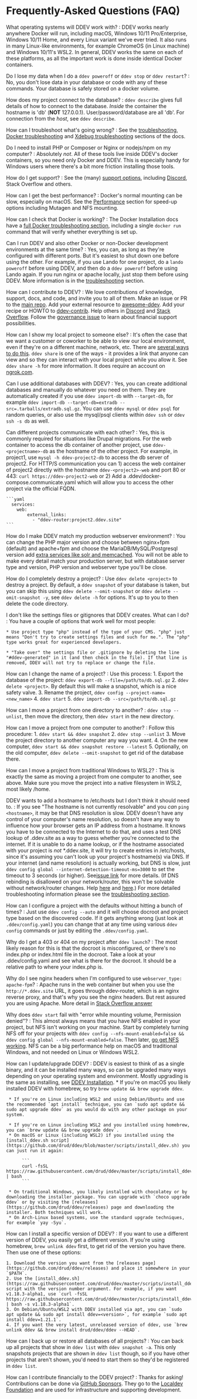 # Frequently-Asked Questions (FAQ)

What operating systems will DDEV work with?
: DDEV works nearly anywhere Docker will run, including macOS, Windows 10/11 Pro/Enterprise,  Windows 10/11 Home, and every Linux variant we've ever tried. It also runs in many Linux-like environments, for example ChromeOS (in Linux machine) and Windows 10/11's WSL2. In general, DDEV works the same on each of these platforms, as all the important work is done inside identical Docker containers.

Do I lose my data when I do a `ddev poweroff` or `ddev stop` or `ddev restart`?
: No, you don't lose data in your database or code with any of these commands. Your database is safely stored on a docker volume.

How does my project connect to the database?
: `ddev describe` gives full details of how to connect to the database. *Inside* the container the hostname is 'db' (**NOT** 127.0.0.1). User/password/database are all 'db'. For connection from the *host*, see `ddev describe`.

How can I troubleshoot what's going wrong?
: See the [troubleshooting](troubleshooting.md), [Docker troubleshooting](../install/docker-installation.md#testing-and-troubleshooting-your-docker-installation) and [Xdebug troubleshooting](../debugging-profiling/step-debugging.md#troubleshooting-xdebug) sections of the docs.

Do I need to install PHP or Composer or Nginx or nodejs/npm on my computer?
: Absolutely *not*. All of these tools live inside DDEV's docker containers, so you need only Docker and DDEV. This is especially handy for Windows users where there's a bit more friction installing those tools.

How do I get support?
: See the (many) [support options](../support.md), including [Discord](https://discord.gg/kDvSFBSZfs), Stack Overflow and others.

How can I get the best performance?
: Docker's normal mounting can be slow, especially on macOS. See the [Performance](../install/performance.md) section for speed-up options including Mutagen and NFS mounting.

How can I check that Docker is working?
: The Docker Installation docs have a [full Docker troubleshooting section](../install/docker-installation.md#troubleshooting), including a single `docker run` command that will verify whether everything is set up.

Can I run DDEV and also other Docker or non-Docker development environments at the same time?
: Yes, you can, as long as they're configured with different ports. But it's easiest to shut down one before using the other. For example, if you use Lando for one project, do a `lando poweroff` before using DDEV, and then do a `ddev poweroff` before using Lando again. If you run nginx or apache locally, just stop them before using DDEV. More information is in the [troubleshooting](troubleshooting.md) section.

How can I contribute to DDEV?
: We love contributions of knowledge, support, docs, and code, and invite you to all of them. Make an issue or PR to the [main repo](https://github.com/drud/ddev). Add your external resource to [awesome-ddev](https://github.com/drud/awesome-ddev). Add your recipe or HOWTO to [ddev-contrib](https://github.com/drud/ddev-contrib). Help others in [Discord](https://discord.gg/kDvSFBSZfs) and [Stack Overflow](https://stackoverflow.com/tags/ddev). Follow the [governance issue](https://github.com/drud/ddev/issues/3268) to learn about financial support possibilities.

How can I show my local project to someone else?
: It's often the case that we want a customer or coworker to be able to view our local environment, even if they're on a different machine, network, etc. There are [several ways to do this](../topics/sharing.md). `ddev share` is one of the ways - it provides a link that anyone can view and so they can interact with your local project while you allow it. See `ddev share -h` for more information. It does require an account on [ngrok.com](https://ngrok.com).

Can I use additional databases with DDEV?
: Yes, you can create additional databases and manually do whatever you need on them. They are automatically created if you use `ddev import-db` with `--target-db`, for example `ddev import-db --target-db=extradb --src=.tarballs/extradb.sql.gz`. You can use `ddev mysql` or `ddev psql` for random queries, or also use the mysql/psql clients within `ddev ssh` or `ddev ssh -s db` as well.

<a name="projects-communicate-with-each-other"></a>
Can different projects communicate with each other?
: Yes, this is commonly required for situations like Drupal migrations. For the web container to access the db container of another project, use `ddev-<projectname>-db` as the hostname of the other project. For example, in project1, use `mysql -h ddev-project2-db` to access the db server of project2. For HTTP/S communication you can 1) access the web container of project2 directly with the hostname `ddev-<project2>-web` and port 80 or 443: `curl https://ddev-project2-web` or 2) Add a .ddev/docker-compose.communicate.yaml which will allow you to access the other project via the official FQDN.

    ```yaml
      services:
        web:
            external_links:
              - "ddev-router:project2.ddev.site"
    ```

How do I make DDEV match my production webserver environment?
: You can change the PHP major version and choose between nginx+fpm (default) and apache+fpm and choose the MariaDB/MySQL/Postgresql version add [extra services like solr and memcached](../extend/additional-services.md). You will not be able to make every detail match your production server, but with database server type and version, PHP version and webserver type you'll be close.

How do I completely destroy a project?
: Use `ddev delete <project>` to destroy a project. By default, a `ddev snapshot` of your database is taken, but you can skip this using `ddev delete --omit-snapshot` or `ddev delete --omit-snapshot -y`, see `ddev delete -h` for options. It's up to you to then delete the code directory.

I don't like the settings files or gitignores that DDEV creates. What can I do?
: You have a couple of options that work well for most people:

    * Use project type "php" instead of the type of your CMS. "php" just means "Don't try to create settings files and such for me.". The "php" type works great for experienced developers.

    * "Take over" the settings file or .gitignore by deleting the line "#ddev-generated" in it (and then check in the file). If that line is removed, DDEV will not try to replace or change the file.
  
How can I change the name of a project?
: Use this process:
     1. Export the database of the project: `ddev export-db --file=/path/to/db.sql.gz`
     2. `ddev delete <project>`. By default this will make a snapshot, which is a nice safety valve.
     3. Rename the project, `ddev config --project-name=<new_name>`
     4. `ddev start`
     5. `ddev import-db --src=/path/to/db.sql.gz`

How can I move a project from one directory to another?
: `ddev stop --unlist`, then move the directory, then `ddev start` in the new directory.
  
How can I move a project from one computer to another?
: Follow this procedure:
     1. `ddev start && ddev snapshot`
     2. `ddev stop --unlist`
     3. Move the project directory to another computer any way you want.
     4. On the new computer, `ddev start && ddev snapshot restore --latest`
     5. Optionally, on the old computer, `ddev delete --omit-snapshot` to get rid of the database there.

How can I move a project from traditional Windows to WSL2?
:  This is exactly the same as moving a project from one computer to another, see above. Make sure you move the project into a native filesystem in WSL2, most likely /home.
  
DDEV wants to add a hostname to /etc/hosts but I don't think it should need to.
: If you see "The hostname <hostname> is not currently resolvable" and you *can* `ping <hostname>`, it may be that DNS resolution is slow. DDEV doesn't have any control of your computer's name resolution, so doesn't have any way to influence how your browser gets an IP address from a hostname. It knows you have to be connected to the Internet to do that, and uses a test DNS lookup of <somethingrandom>.ddev.site as a way to guess whether you're connected to the internet. If it is unable to do a name lookup, or if the hostname associated with your project is *not* \*.ddev.site, it will try to create entries in /etc/hosts, since it's assuming you can't look up your project's hostname(s) via DNS. If your internet (and name resolution) is actually working, but DNS is slow, just `ddev config global --internet-detection-timeout-ms=3000` to set the timeout to 3 seconds (or higher). See[issue link](https://github.com/drud/ddev/issues/2409#issuecomment-662448025) for more details. (If DNS rebinding is disallowed on your network/router, this won't be solvable without network/router changes. Help [here](https://github.com/drud/ddev/issues/2409#issuecomment-675083658) and [here](https://github.com/drud/ddev/issues/2409#issuecomment-686718237).) For more detailed troubleshooting information please see the [troubleshooting section](troubleshooting.md#ddev-starts-fine-but-my-browser-cant-access-the-url-url-server-ip-address-could-not-be-found-or-we-cant-connect-to-the-server-at-url).

How can I configure a project with the defaults without hitting <RETURN> a bunch of times?
: Just use `ddev config --auto` and it will choose docroot and project type based on the discovered code. If it gets anything wrong (just look at `.ddev/config.yaml`) you can change that at any time using various `ddev config` commands or just by editing the `.ddev/config.yaml`.

Why do I get a 403 or 404 on my project after `ddev launch`?
: The most likely reason for this is that the docroot is misconfigured, or there's no index.php or index.html file in the docroot. Take a look at your .ddev/config.yaml and see what is there for the docroot. It should be a relative path to where your index.php is.

Why do I see nginx headers when I'm configured to use `webserver_type: apache-fpm`?
: Apache runs in the web container but when you use the `http://*.ddev.site` URL, it goes through ddev-router, which is an nginx reverse proxy, and that's why you see the nginx headers. But rest assured you are using Apache. More detail in [Stack Overflow answer](https://stackoverflow.com/a/52780601/215713)

Why does `ddev start` fail with "error while mounting volume, Permission denied"?
: This almost always means that you have NFS enabled in your project, but NFS isn't working on your machine. Start by completely turning NFS off for your projects with `ddev config --nfs-mount-enabled=false && ddev config global --nfs-mount-enabled=false`. Then later, [go get NFS working](../install/performance.md#using-nfs-to-mount-the-project-into-the-web-container). NFS can be a big performance help on macOS and traditional Windows, and not needed on Linux or Windows WSL2.

How can I update/upgrade DDEV?
: DDEV is easiest to think of as a single binary, and it can be installed many ways, so can be upgraded many ways depending on your operating system and environment. Mostly upgrading is the same as installing, see [DDEV Installation](../install/ddev-installation.md).
     * If you're on macOS you likely installed DDEV with homebrew, so try `brew update && brew upgrade ddev`.
<!-- markdownlint-disable-next-line -->
     * If you're on Linux including WSL2 and using Debian/Ubuntu and use the recommended `apt install` technique, you can `sudo apt update && sudo apt upgrade ddev` as you would do with any other package on your system.
<!-- markdownlint-disable-next-line -->
     * If you're on Linux including WSL2 and you installed using homebrew, you can `brew update && brew upgrade ddev`.
     * On macOS or Linux (including WSL2) if you installed using the [install_ddev.sh script](https://github.com/drud/ddev/blob/master/scripts/install_ddev.sh) you can just run it again:
<!-- markdownlint-disable -->
          ```
          curl -fsSL https://raw.githubusercontent.com/drud/ddev/master/scripts/install_ddev.sh | bash
          ```
<!-- markdownlint-restore -->
     * On traditional Windows, you likely installed with chocolatey or by downloading the installer package. You can upgrade with `choco upgrade ddev` or by visiting the [releases](https://github.com/drud/ddev/releases) page and downloading the installer. Both techniques will work.
     * On Arch-Linux based systems, use the standard upgrade techniques, for example `yay -Syu`.

How can I install a specific version of DDEV?
: If you want to use a different version of DDEV, you easily get a different version. If you're using homebrew, `brew unlink ddev` first, to get rid of the version you have there. Then use one of these options:

    1. Download the version you want from the [releases page](https://github.com/drud/ddev/releases) and place it somewhere in your `$PATH`.
    2. Use the [install_ddev.sh](https://raw.githubusercontent.com/drud/ddev/master/scripts/install_ddev.sh) script with the version number argument. For example, if you want v1.18.3-alpha1, use `curl -fsSL https://raw.githubusercontent.com/drud/ddev/master/scripts/install_ddev.sh | bash -s v1.18.3-alpha1`.
    3. On Debian/Ubuntu/WSL2 with DDEV installed via apt, you can `sudo apt update && sudo apt install ddev=<version>`, for example `sudo apt install ddev=1.21.1`.
    4. If you want the very latest, unreleased version of ddev, use `brew unlink ddev && brew install drud/ddev/ddev --HEAD`.

How can I back up or restore all databases of all projects?
: You can back up all projects that show in `ddev list` with `ddev snapshot -a`. This only snapshots projects that are shown in `ddev list` though, so if you have other projects that aren't shown, you'd need to start them so they'd be registered in `ddev list`.

How can I contribute financially to the DDEV project?
: Thanks for asking! Contributions can be done via [GitHub Sponsors](https://github.com/sponsors/rfay). They go to the [Localdev Foundation](https://localdev.foundation) and are used for infrastructure and supporting development.
